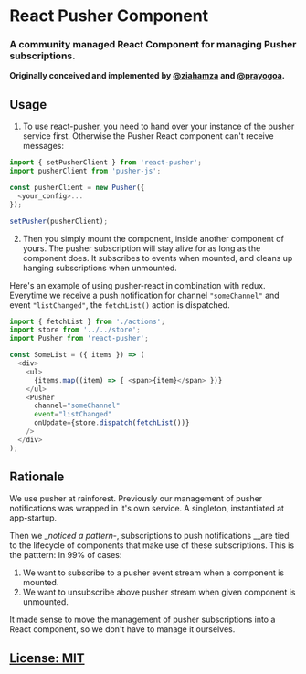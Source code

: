 # React Pusher Component

### A community managed React Component for managing Pusher subscriptions.

**Originally conceived and implemented by [@ziahamza](https://github.com/ziahamza) and [@prayogoa](https://github.com/prayogoa).**

## Usage

1. To use react-pusher, you need to hand over your instance of the pusher service first. Otherwise the Pusher React component can't receive messages:

```js
import { setPusherClient } from 'react-pusher';
import pusherClient from 'pusher-js';

const pusherClient = new Pusher({
  <your_config>...
});

setPusher(pusherClient);
```

2. Then you simply mount the component, inside another component of yours. The pusher subscription will stay alive for as long as the component does. It subscribes to events when mounted, and cleans up hanging subscriptions when unmounted.

Here's an example of using pusher-react in combination with redux. Everytime we receive a push notification for channel `"someChannel"` and event `"listChanged"`, the `fetchList()` action is dispatched.

```js
import { fetchList } from './actions';
import store from '../../store';
import Pusher from 'react-pusher';

const SomeList = ({ items }) => (
  <div>
    <ul>
      {items.map((item) => { <span>{item}</span> })}
    </ul>
    <Pusher
      channel="someChannel"
      event="listChanged"
      onUpdate={store.dispatch(fetchList())}
    />
  </div>
);
```

## Rationale

We use pusher at rainforest. Previously our management of pusher notifications was wrapped in it's own service. A singleton, instantiated at app-startup.

Then we __noticed a pattern_-, subscriptions to push notifications __are tied to the lifecycle of components that make use of these subscriptions. This is the patttern: In 99% of cases:

1. We want to subscribe to a pusher event stream when a component is mounted.
2. We want to unsubscribe above pusher stream when given component is unmounted.

It made sense to move the management of pusher subscriptions into a React component, so we don't have to manage it ourselves.


## [License: MIT](license.md)

